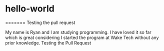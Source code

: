 # hello-world


=======
Testing the pull request

My name is Ryan and I am studying programming. I have loved it so far which is great considering I started the program at Wake Tech without any prior knowledge. 
Testing the Pull Request
